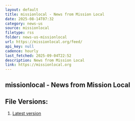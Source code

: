 ```yaml
---
layout: default
title: missionlocal - News from Mission Local
date: 2025-08-14T07:32
category: news-us
source: missionlocal
filetype: rss
folder: news-us-missionlocal
url: https://missionlocal.org/feed/
api_key: null
cadence: hourly
last_fetched: 2025-09-04T22:52
description: News from Mission Local
link: https://missionlocal.org
---
```


## missionlocal - News from Mission Local

<div id="data-chart"></div>
<div id="data-table"></div>
<script>
document.addEventListener('DOMContentLoaded', function(){
  document.getElementById('data-table').textContent = 'This source isn't supported for tables yet.';
});
</script>

## File Versions:
1. [Latest version](./latest.rss)
